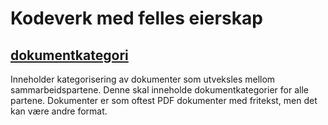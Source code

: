 # Kodeverk med felles eierskap

## [dokumentkategori](/dokumentkategori.json)
Inneholder kategorisering av dokumenter som utveksles mellom sammarbeidspartene. Denne skal inneholde dokumentkategorier for alle partene.
Dokumenter er som oftest PDF dokumenter med fritekst, men det kan være andre format.

